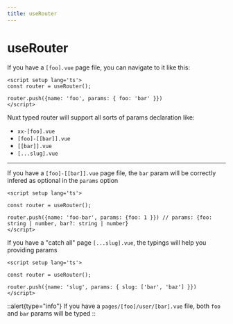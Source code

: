 ```yaml
---
title: useRouter
---
```


# useRouter


If you have a `[foo].vue` page file, you can navigate to it like this:

```vue
<script setup lang='ts'>
const router = useRouter();

router.push({name: 'foo', params: { foo: 'bar' }})
</script>
```

Nuxt typed router will support all sorts of params declaration like:

- `xx-[foo].vue`
- `[foo]-[[bar]].vue`
- `[[bar]].vue`
- `[...slug].vue`

---

If you have a `[foo]-[[bar]].vue` page file, the `bar` param will be correctly infered as optional in the `params` option

```vue
<script setup lang='ts'>

const router = useRouter();

router.push({name: 'foo-bar', params: {foo: 1 }}) // params: {foo: string | number, bar?: string | number}
</script>
```



If you have a "catch all" page `[...slug].vue`, the typings will help you providing params


```vue
<script setup lang='ts'>

const router = useRouter();

router.push({name: 'slug', params: { slug: ['bar', 'baz'] }})
</script>
```



::alert{type="info"}
If you have a `pages/[foo]/user/[bar].vue` file, both `foo` and `bar` params will be typed
::


